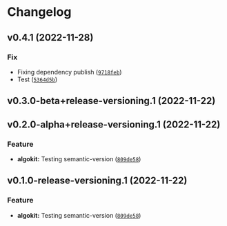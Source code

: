 # Changelog

<!--next-version-placeholder-->

## v0.4.1 (2022-11-28)
### Fix
* Fixing dependency publish ([`9718feb`](https://github.com/robdmoore/algokit-cli/commit/9718febb32456986988f367040093dae6881f5c7))
* Test ([`5364d5b`](https://github.com/robdmoore/algokit-cli/commit/5364d5b1499aad2579d92199649af41686a78bd1))

## v0.3.0-beta+release-versioning.1 (2022-11-22)


## v0.2.0-alpha+release-versioning.1 (2022-11-22)
### Feature
* **algokit:** Testing semantic-version ([`809de58`](https://github.com/algorandfoundation/algokit-cli/commit/809de587bb9ae0d09a65ab03ece9760104cdbda6))

## v0.1.0-release-versioning.1 (2022-11-22)
### Feature
* **algokit:** Testing semantic-version ([`809de58`](https://github.com/algorandfoundation/algokit-cli/commit/809de587bb9ae0d09a65ab03ece9760104cdbda6))
